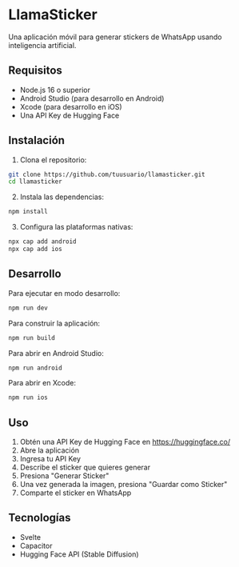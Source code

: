 # LlamaSticker

Una aplicación móvil para generar stickers de WhatsApp usando inteligencia artificial.

## Requisitos

- Node.js 16 o superior
- Android Studio (para desarrollo en Android)
- Xcode (para desarrollo en iOS)
- Una API Key de Hugging Face

## Instalación

1. Clona el repositorio:
```bash
git clone https://github.com/tuusuario/llamasticker.git
cd llamasticker
```

2. Instala las dependencias:
```bash
npm install
```

3. Configura las plataformas nativas:
```bash
npx cap add android
npx cap add ios
```

## Desarrollo

Para ejecutar en modo desarrollo:
```bash
npm run dev
```

Para construir la aplicación:
```bash
npm run build
```

Para abrir en Android Studio:
```bash
npm run android
```

Para abrir en Xcode:
```bash
npm run ios
```

## Uso

1. Obtén una API Key de Hugging Face en https://huggingface.co/
2. Abre la aplicación
3. Ingresa tu API Key
4. Describe el sticker que quieres generar
5. Presiona "Generar Sticker"
6. Una vez generada la imagen, presiona "Guardar como Sticker"
7. Comparte el sticker en WhatsApp

## Tecnologías

- Svelte
- Capacitor
- Hugging Face API (Stable Diffusion) 